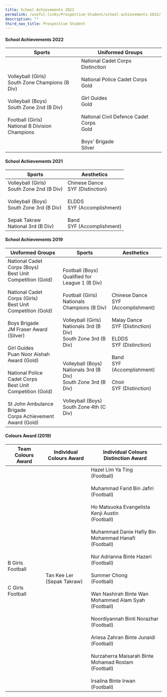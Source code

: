 ```yaml
---
title: School Achievements 2022
permalink: /useful-links/Prospective-Student/school-achievements-2022/
description: ""
third_nav_title: Prospective Student
---
```

#### School Achievements 2022

| Sports 	|  Uniformed Groups 	|
|---	|---	|
| Volleyball (Girls)<br>South Zone Champions (B Div)<br><br>Volleyball (Boys)<br>South Zone 2nd (B Div)<br><br>Football (Girls)<br>National B Division Champions 	| National Cadet Corps<br>Distinction<br><br>National Police Cadet Corps<br>Gold<br><br>Girl Guides<br>Gold<br><br>National Civil Defence Cadet Corps<br>Gold<br><br>Boys' Brigade<br>Silver 	|

#### School Achievements 2021

| Sports 	|  Aesthetics 	|
|---	|---	|
| Volleyball (Girls)<br>South Zone 2nd (B Div)<br><br>Volleyball (Boys)<br>South Zone 3rd (B Div)<br><br>Sepak Takraw<br>National 3rd (B Div) 	| Chinese Dance<br>SYF (Distinction)<br><br>ELDDS<br>SYF (Accomplishment)<br><br>Band<br>SYF (Accomplishment) 	|

#### School Achievements 2019

| Uniformed Groups 	| Sports 	| Aesthetics 	|
|---	|---	|---	|
| National Cadet Corps (Boys) <br>Best Unit Competition (Gold)<br><br>National Cadet Corps (Girls)<br>Best Unit Competition (Gold)<br><br>Boys Brigade<br>JM Fraser Award (Silver)<br><br>Girl Guides<br>Puan Noor Aishah Award (Gold)<br><br>National Police Cadet Corps<br>Best Unit Competition (Gold)<br><br>St John Ambulance Brigade<br>Corps Achievement Award (Gold) 	| Football (Boys)<br>Qualified for League 1 (B Div)<br><br>Football (Girls)<br>Nationals Champions (B Div)<br><br>Volleyball (Girls)<br>Nationals 3rd (B Div)<br>South Zone 3rd (B Div)<br><br><br>Volleyball (Boys)<br>Nationals 3rd (B Div)<br>South Zone 3rd (B Div)<br><br>Volleyball (Boys)<br>South Zone 4th (C Div) 	| Chinese Dance<br>SYF (Accomplishment)<br><br>Malay Dance<br>SYF (Distinction)<br><br>ELDDS<br>SYF (Distinction)<br><br>Band<br>SYF (Accomplishment)<br><br>Choir<br>SYF (Distinction) 	|

#### Colours Award (2019)

| Team Colours Award 	| Individual Colours Award 	| Individual Colours Distinction Award 	|
|---	|---	|---	|
| B Girls Football<br><br><br>C Girls Football<br> 	| Tan Kee Ler<br>(Sepak Takraw)<br> 	| Hazel Lim Ya Ting<br>(Football)<br><br> Muhammad Farid Bin Jafiri<br>(Football)<br><br>Ho Matsuoka Evangelista Kenji Austin<br>(Football)<br><br> Muhammad Danie Hafiy Bin Mohammad Hanafi<br>(Football)<br><br>Nur Adrianna Binte Hazeri<br>(Football)<br><br> Summer Chong<br>(Football)<br><br>Wan Nashirah Binte Wan Mohammed Alam Syah<br>(Football)<br><br>Noordiyannah Binti Norazhar<br>(Football)<br><br>Ariesa Zahran Binte Junaidi<br>(Football)<br><br>Nurzaherra Maisarah Binte Mohamad Rostam<br>(Football)<br><br>Irsalina Binte Irwan<br>(Football) 	|
